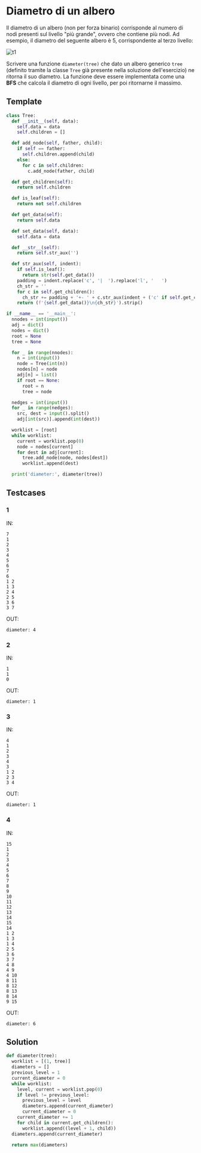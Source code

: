 # Diametro di un albero

Il diametro di un albero (non per forza binario) corrisponde al numero di nodi presenti sul livello "più grande", ovvero che contiene più nodi. Ad esempio, il diametro del seguente albero è 5, corrispondente al terzo livello:

![t1](https://images.javatpoint.com/ds/images/tree.png)

Scrivere una funzione `diameter(tree)` che dato un albero generico `tree` (definito tramite la classe `Tree` già presente nella soluzione dell'esercizio) ne ritorna il suo diametro. La funzione deve essere implementata come una **BFS** che calcola il diametro di ogni livello, per poi ritornarne il massimo.

## Template

```py
class Tree:
  def __init__(self, data):
    self.data = data
    self.children = []

  def add_node(self, father, child):
    if self == father:
      self.children.append(child)
    else:
      for c in self.children:
        c.add_node(father, child)

  def get_children(self):
    return self.children

  def is_leaf(self):
    return not self.children

  def get_data(self):
    return self.data

  def set_data(self, data):
    self.data = data

  def __str__(self):
    return self.str_aux('')

  def str_aux(self, indent):
    if self.is_leaf():
      return str(self.get_data())
    padding = indent.replace('c', '|  ').replace('l', '   ')
    ch_str = ''
    for c in self.get_children():
      ch_str += padding + '+- ' + c.str_aux(indent + ('c' if self.get_children().index(c) != len(self.get_children()) - 1 else 'l')) + '\n'
    return (f'{self.get_data()}\n{ch_str}').strip()

if __name__ == '__main__':
  nnodes = int(input())
  adj = dict()
  nodes = dict()
  root = None
  tree = None

  for _ in range(nnodes):
    n = int(input())
    node = Tree(int(n))
    nodes[n] = node
    adj[n] = list()
    if root == None:
      root = n
      tree = node

  nedges = int(input())
  for _ in range(nedges):
    src, dest = input().split()
    adj[int(src)].append(int(dest))

  worklist = [root]
  while worklist:
    current = worklist.pop(0)
    node = nodes[current]
    for dest in adj[current]:
      tree.add_node(node, nodes[dest])
      worklist.append(dest)

  print('diameter:', diameter(tree))
```

## Testcases

### 1

IN:
```
7
1
2
3
4
5
6
7
6
1 2
1 3
2 4
2 5
3 6
3 7
```

OUT:
```
diameter: 4
```

### 2

IN:
```
1
1
0
```

OUT:
```
diameter: 1
```

### 3

IN:
```
4
1
2
3
4
3
1 2
2 3
3 4
```

OUT:
```
diameter: 1
```

### 4

IN:
```
15
1
2
3
4
5
6
7
8
9
10
11
12
13
14
15
14
1 2
1 3
1 4
2 5
3 6
3 7
4 8
4 9
4 10
8 11
8 12
8 13
8 14
9 15
```

OUT:
```
diameter: 6
```

## Solution

```py
def diameter(tree):
  worklist = [(1, tree)]
  diameters = []
  previous_level = 1
  current_diameter = 0
  while worklist:
    level, current = worklist.pop(0)
    if level != previous_level:
      previous_level = level
      diameters.append(current_diameter)
      current_diameter = 0
    current_diameter += 1
    for child in current.get_children():
      worklist.append((level + 1, child))
  diameters.append(current_diameter)

  return max(diameters)
```
